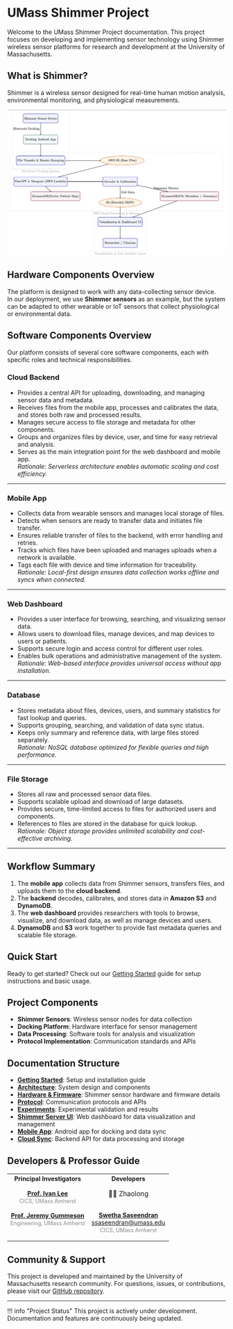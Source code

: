 # UMass Shimmer Project

Welcome to the UMass Shimmer Project documentation. This project focuses on developing and implementing sensor technology using Shimmer wireless sensor platforms for research and development at the University of Massachusetts.

## What is Shimmer?
<!-- TODO: Zhaolong -->

Shimmer is a wireless sensor designed for real-time human motion analysis, environmental monitoring, and physiological measurements. 



![App Architecture](../app_architecture.png)

## Hardware Components Overview

The platform is designed to work with any data-collecting sensor device.  
In our deployment, we use **Shimmer sensors** as an example, but the system can be adapted to other wearable or IoT sensors that collect physiological or environmental data.

<!-- TODO: Zhaolong -->



## Software Components Overview

Our platform consists of several core software components, each with specific roles and technical responsibilities.



### Cloud Backend
- Provides a central API for uploading, downloading, and managing sensor data and metadata.  
- Receives files from the mobile app, processes and calibrates the data, and stores both raw and processed results.  
- Manages secure access to file storage and metadata for other components.  
- Groups and organizes files by device, user, and time for easy retrieval and analysis.  
- Serves as the main integration point for the web dashboard and mobile app.  
*Rationale: Serverless architecture enables automatic scaling and cost efficiency.*

---

### Mobile App
- Collects data from wearable sensors and manages local storage of files.  
- Detects when sensors are ready to transfer data and initiates file transfer.  
- Ensures reliable transfer of files to the backend, with error handling and retries.  
- Tracks which files have been uploaded and manages uploads when a network is available.  
- Tags each file with device and time information for traceability.  
*Rationale: Local-first design ensures data collection works offline and syncs when connected.*

---

### Web Dashboard
- Provides a user interface for browsing, searching, and visualizing sensor data.  
- Allows users to download files, manage devices, and map devices to users or patients.  
- Supports secure login and access control for different user roles.  
- Enables bulk operations and administrative management of the system.  
*Rationale: Web-based interface provides universal access without app installation.*

---

### Database
- Stores metadata about files, devices, users, and summary statistics for fast lookup and queries.  
- Supports grouping, searching, and validation of data sync status.  
- Keeps only summary and reference data, with large files stored separately.  
*Rationale: NoSQL database optimized for flexible queries and high performance.*

---

### File Storage
- Stores all raw and processed sensor data files.  
- Supports scalable upload and download of large datasets.  
- Provides secure, time-limited access to files for authorized users and components.  
- References to files are stored in the database for quick lookup.  
*Rationale: Object storage provides unlimited scalability and cost-effective archiving.*

---

## Workflow Summary

1. The **mobile app** collects data from Shimmer sensors, transfers files, and uploads them to the **cloud backend**.  
2. The **backend** decodes, calibrates, and stores data in **Amazon S3** and **DynamoDB**.  
3. The **web dashboard** provides researchers with tools to browse, visualize, and download data, as well as manage devices and users.  
4. **DynamoDB** and **S3** work together to provide fast metadata queries and scalable file storage.



## Quick Start

Ready to get started? Check out our [Getting Started](getting-started.md) guide for setup instructions and basic usage.

## Project Components

- **Shimmer Sensors**: Wireless sensor nodes for data collection
- **Docking Platform**: Hardware interface for sensor management
- **Data Processing**: Software tools for analysis and visualization
- **Protocol Implementation**: Communication standards and APIs


## Documentation Structure

- **[Getting Started](getting-started.md)**: Setup and installation guide
- **[Architecture](architecture.md)**: System design and components  
- **[Hardware & Firmware](hardware-firmware.md)**: Shimmer sensor hardware and firmware details
- **[Protocol](protocol.md)**: Communication protocols and APIs
- **[Experiments](experiments.md)**: Experimental validation and results
- **[Shimmer Server UI](shimmer-server-ui.md)**: Web dashboard for data visualization and management
- **[Mobile App](myapplication.md)**: Android app for docking and data sync
- **[Cloud Sync](cloud-sync.md)**: Backend API for data processing and storage

## Developers & Professor Guide

<div align="center">
  
  <table align="center" width="80%">
    <tr>
      <td align="center" valign="top" width="50%">
        <b>Principal Investigators</b><br><br>
        <a href="https://www.cics.umass.edu/about/directory/ivan-lee"><b>Prof. Ivan Lee</b></a><br>
        <span style="font-size: 0.9em; color: #888;">CICS, UMass Amherst</span>
        <br><br>
        <a href="https://www.umass.edu/engineering/about/directory/jeremy-gummeson"><b>Prof. Jeremy Gummeson</b></a><br>
        <span style="font-size: 0.9em; color: #888;">Engineering, UMass Amherst</span>
      </td>
      <td align="center" valign="top" width="50%">
        <b>Developers</b><br><br>
        <span title="Zhaolong" style="font-size:1.1em;">🧑‍💻 Zhaolong</span><br><br>

  <a href="https://github.com/swetha4444"><b>Swetha Saseendran</b></a><br>
  <a href="mailto:ssaseendran@umass.edu" style="font-size:0.95em; color:#555;">ssaseendran@umass.edu</a><br>
  <span style="font-size: 0.9em; color: #888;">CICS, UMass Amherst</span>
      </td>
    </tr>
  </table>

</div>

## Community & Support

This project is developed and maintained by the University of Massachusetts research community. For questions, issues, or contributions, please visit our [GitHub repository](https://github.com/shimmerumass/shimmerumass-webpage).

---

!!! info "Project Status"
    This project is actively under development. Documentation and features are continuously being updated.